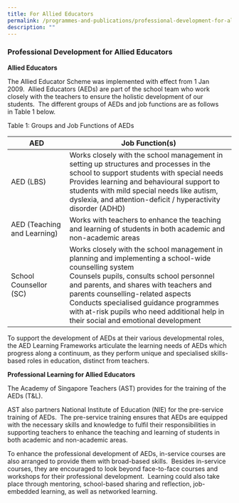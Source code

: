 ```yaml
---
title: For Allied Educators
permalink: /programmes-and-publications/professional-development-for-allied-educators/
description: ""
---
```



### Professional Development for Allied Educators

**Allied Educators**

The Allied Educator Scheme was implemented with effect from 1 Jan 2009.  Allied Educators (AEDs) are part of the school team who work closely with the teachers to ensure the holistic development of our students.  The different groups of AEDs and job functions are as follows in Table 1 below.

Table 1: Groups and Job Functions of AEDs

| AED | Job Function(s) |
|---|---|
| AED (LBS)  | Works closely with the school management in setting up structures and processes in the school to support students with special needs<br>Provides learning and behavioural support to students with mild special needs like autism, dyslexia, and attention-deficit / hyperactivity disorder (ADHD)<br>  |
| AED (Teaching and Learning) | Works with teachers to enhance the teaching and learning of students in both academic and non-academic areas |
| School Counsellor (SC) | Works closely with the school management in planning and implementing a school-wide counselling system<br>Counsels pupils, consults school personnel and parents, and shares with teachers and parents counselling-related aspects<br>Conducts specialised guidance programmes with at-risk pupils who need additional help in their social and emotional development |

To support the development of AEDs at their various developmental roles, the AED Learning Frameworks articulate the learning needs of AEDs which progress along a continuum, as they perform unique and specialised skills-based roles in education, distinct from teachers.

**Professional Learning for Allied Educators**

The Academy of Singapore Teachers (AST) provides for the training of the AEDs (T&L). 

AST also partners National Institute of Education (NIE) for the pre-service training of AEDs.  The pre-service training ensures that AEDs are equipped with the necessary skills and knowledge to fulfil their responsibilities in supporting teachers to enhance the teaching and learning of students in both academic and non-academic areas. 

To enhance the professional development of AEDs, in-service courses are also arranged to provide them with broad-based skills.  Besides in-service courses, they are encouraged to look beyond face-to-face courses and workshops for their professional development.  Learning could also take place through mentoring, school-based sharing and reflection, job-embedded learning, as well as networked learning.